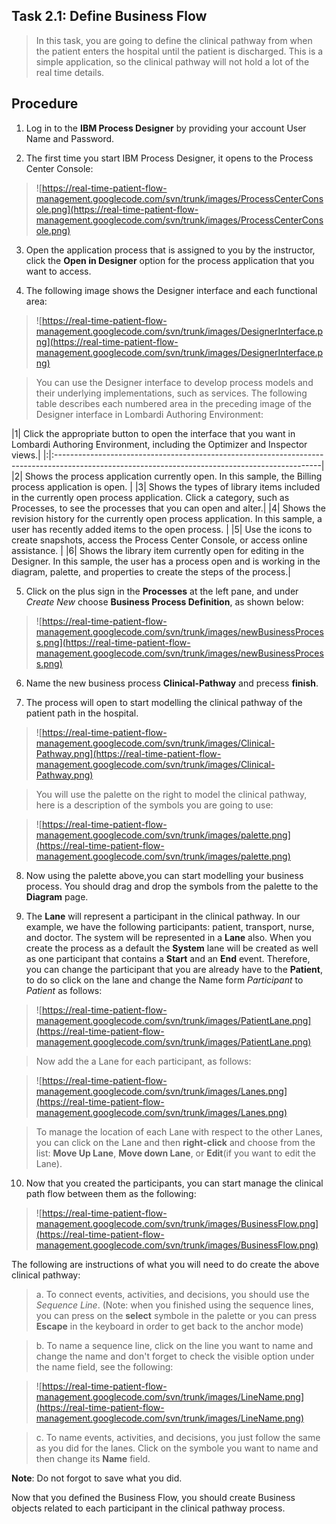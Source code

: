 ## Task 2.1: Define Business Flow ##

> In this task, you are going to define the clinical pathway from when the patient enters the hospital until the patient is discharged. This is a simple application, so the clinical pathway will not hold a lot of the real time details.


## Procedure ##

1. Log in to the **IBM Process Designer** by providing your account User Name and Password.

2. The first time you start IBM Process Designer, it opens to the Process Center Console:

> ![https://real-time-patient-flow-management.googlecode.com/svn/trunk/images/ProcessCenterConsole.png](https://real-time-patient-flow-management.googlecode.com/svn/trunk/images/ProcessCenterConsole.png)

3. Open the application process that is assigned to you by the instructor, click the **Open in Designer** option for the process application that you want to access.

4. The following image shows the Designer interface and each functional area:
> ![https://real-time-patient-flow-management.googlecode.com/svn/trunk/images/DesignerInterface.png](https://real-time-patient-flow-management.googlecode.com/svn/trunk/images/DesignerInterface.png)

> You can use the Designer interface to develop process models and their underlying implementations, such as services. The following table describes each numbered area in the preceding image of the Designer interface in Lombardi Authoring Environment:

|1|	Click the appropriate button to open the interface that you want in Lombardi Authoring Environment, including the Optimizer and Inspector views.|
|:|:------------------------------------------------------------------------------------------------------------------------------------------------|
|2|	Shows the process application currently open. In this sample, the Billing process application is open.                                          |
|3|	Shows the types of library items included in the currently open process application. Click a category, such as Processes, to see the processes that you can open and alter.|
|4|	Shows the revision history for the currently open process application. In this sample, a user has recently added items to the open process.     |
|5|	Use the icons to create snapshots, access the Process Center Console, or access online assistance.                                              |
|6|	Shows the library item currently open for editing in the Designer. In this sample, the user has a process open and is working in the diagram, palette, and properties to create the steps of the process.|

5. Click on the plus sign in the **Processes** at the left pane, and under _Create New_ choose **Business Process Definition**, as shown below:

> ![https://real-time-patient-flow-management.googlecode.com/svn/trunk/images/newBusinessProcess.png](https://real-time-patient-flow-management.googlecode.com/svn/trunk/images/newBusinessProcess.png)

6. Name the new business process **Clinical-Pathway** and precess **finish**.

7. The process will open to start modelling the clinical pathway of the patient path in the hospital.

> ![https://real-time-patient-flow-management.googlecode.com/svn/trunk/images/Clinical-Pathway.png](https://real-time-patient-flow-management.googlecode.com/svn/trunk/images/Clinical-Pathway.png)

> You will use the palette on the right to model the clinical pathway, here is a description of the symbols you are going to use:

> ![https://real-time-patient-flow-management.googlecode.com/svn/trunk/images/palette.png](https://real-time-patient-flow-management.googlecode.com/svn/trunk/images/palette.png)

8. Now using the palette above,you can start modelling your business process. You should drag and drop the symbols from the palette to the **Diagram** page.

9. The **Lane** will represent a participant in the clinical pathway. In our example, we have the following participants: patient,  transport, nurse, and doctor. The system will be represented in a **Lane** also. When you create the process as a default the **System** lane will be created as well as one participant that contains a **Start** and an **End** event. Therefore, you can change the participant that you are already have to the **Patient**, to do so click on the lane and change the Name form _Participant_ to _Patient_ as follows:

> ![https://real-time-patient-flow-management.googlecode.com/svn/trunk/images/PatientLane.png](https://real-time-patient-flow-management.googlecode.com/svn/trunk/images/PatientLane.png)

> Now add the a Lane for each participant, as follows:

> ![https://real-time-patient-flow-management.googlecode.com/svn/trunk/images/Lanes.png](https://real-time-patient-flow-management.googlecode.com/svn/trunk/images/Lanes.png)

> To manage the location of each Lane with respect to the other Lanes, you can click on the Lane and then **right-click** and choose from the list: **Move Up Lane**, **Move down Lane**, or **Edit**(if you want to edit the Lane).

10. Now that you created the participants, you can start manage the clinical path flow between them as the following:

> ![https://real-time-patient-flow-management.googlecode.com/svn/trunk/images/BusinessFlow.png](https://real-time-patient-flow-management.googlecode.com/svn/trunk/images/BusinessFlow.png)

The following are instructions of what you will need to do create the above clinical pathway:

> a. To connect events, activities, and decisions, you should use the _Sequence Line_. (Note: when you finished using the sequence lines, you can press on the **select** symbole in the palette or you can press **Escape** in the keyboard in order to get back to the anchor mode)

> b. To name a sequence line, click on the line you want to name and change the name and don't forget to check the visible option under the name field, see the following:

> ![https://real-time-patient-flow-management.googlecode.com/svn/trunk/images/LineName.png](https://real-time-patient-flow-management.googlecode.com/svn/trunk/images/LineName.png)

> c. To name events, activities, and decisions, you just follow the same as you did for the lanes. Click on the symbole you want to name and then change its **Name** field.

**Note**: Do not forgot to save what you did.

Now that you defined the Business Flow, you should create Business objects related to each participant in the clinical pathway process.